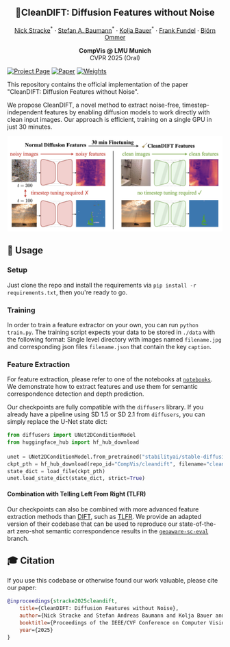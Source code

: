 <h2 align="center">🧹CleanDIFT: Diffusion Features without Noise</h2>
<div align="center"> 
  <a href="https://nickstracke.dev/" target="_blank">Nick Stracke</a><sup>*</sup> · 
  <a href="https://stefan-baumann.eu/" target="_blank">Stefan A. Baumann</a><sup>*</sup> · 
  <a href="https://bsky.app/profile/koljabauer.bsky.social" target="_blank">Kolja Bauer</a><sup>*</sup> · 
  <a href="https://ffundel.de/" target="_blank">Frank Fundel</a> · 
  <a href="https://ommer-lab.com/people/ommer/" target="_blank">Björn Ommer</a>
</div>
<p align="center"> 
  <b>CompVis @ LMU Munich</b><br/>CVPR 2025 (Oral)
</p>

[![Project Page](https://img.shields.io/badge/Project-Page-blue)](https://compvis.github.io/cleandift/)
[![Paper](https://img.shields.io/badge/arXiv-PDF-b31b1b)](https://arxiv.org/pdf/2412.03439)
[![Weights](https://img.shields.io/badge/HuggingFace-Weights-orange)](https://huggingface.co/CompVis/cleandift)

This repository contains the official implementation of the paper "CleanDIFT: Diffusion Features without Noise".

We propose CleanDIFT, a novel method to extract noise-free, timestep-independent features by enabling diffusion models to work directly with clean input images. Our approach is efficient, training on a single GPU in just 30 minutes.

![teaser](./docs/static/images/teaser_fig.jpg)

## 🚀 Usage

### Setup

Just clone the repo and install the requirements via `pip install -r requirements.txt`, then you're ready to go.

### Training

In order to train a feature extractor on your own, you can run `python train.py`. The training script expects your data to be stored in `./data` with the following format: Single level directory with images named `filename.jpg` and corresponding json files `filename.json` that contain the key `caption`.

### Feature Extraction

For feature extraction, please refer to one of the notebooks at [`notebooks`](https://github.com/CompVis/cleandift/tree/main/notebooks). We demonstrate how to extract features and use them for semantic correspondence detection and depth prediction.

Our checkpoints are fully compatible with the `diffusers` library. If you already have a pipeline using SD 1.5 or SD 2.1 from `diffusers`, you can simply replace the U-Net state dict:

```python
from diffusers import UNet2DConditionModel
from huggingface_hub import hf_hub_download

unet = UNet2DConditionModel.from_pretrained("stabilityai/stable-diffusion-2-1", subfolder="unet")
ckpt_pth = hf_hub_download(repo_id="CompVis/cleandift", filename="cleandift_sd21_unet.safetensors")
state_dict = load_file(ckpt_pth)
unet.load_state_dict(state_dict, strict=True)
```

#### Combination with Telling Left From Right (TLFR)
Our checkpoints can also be combined with more advanced feature extraction methods than [DIFT](https://diffusionfeatures.github.io/), such as [TLFR](https://telling-left-from-right.github.io/). We provide an adapted version of their codebase that can be used to reproduce our state-of-the-art zero-shot semantic correspondence results in the [`geoaware-sc-eval`](https://github.com/CompVis/cleandift/tree/geoaware-sc-eval) branch.

## 🎓 Citation

If you use this codebase or otherwise found our work valuable, please cite our paper:

```bibtex
@inproceedings{stracke2025cleandift,
    title={CleanDIFT: Diffusion Features without Noise}, 
    author={Nick Stracke and Stefan Andreas Baumann and Kolja Bauer and Frank Fundel and Björn Ommer},
    booktitle={Proceedings of the IEEE/CVF Conference on Computer Vision and Pattern Recognition},
    year={2025}
}
```
